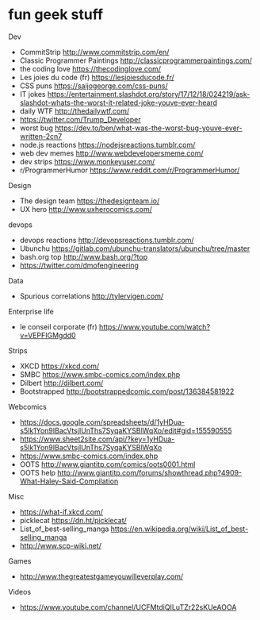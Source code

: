 # fun geek stuff

Dev
- CommitStrip http://www.commitstrip.com/en/
- Classic Programmer Paintings http://classicprogrammerpaintings.com/
- the coding love https://thecodinglove.com/
- Les joies du code (fr) https://lesjoiesducode.fr/
- CSS puns https://saijogeorge.com/css-puns/
- IT jokes https://entertainment.slashdot.org/story/17/12/18/024219/ask-slashdot-whats-the-worst-it-related-joke-youve-ever-heard
- daily WTF http://thedailywtf.com/
- https://twitter.com/Trump_Developer
- worst bug https://dev.to/ben/what-was-the-worst-bug-youve-ever-written-2cn7
- node.js reactions https://nodejsreactions.tumblr.com/
- web dev memes http://www.webdevelopersmeme.com/
- dev strips https://www.monkeyuser.com/
- r/ProgrammerHumor https://www.reddit.com/r/ProgrammerHumor/

Design
- The design team https://thedesignteam.io/
- UX hero http://www.uxherocomics.com/


devops
- devops reactions http://devopsreactions.tumblr.com/
- Ubunchu https://gitlab.com/ubunchu-translators/ubunchu/tree/master
- bash.org top http://www.bash.org/?top
- https://twitter.com/dmofengineering


Data
- Spurious correlations http://tylervigen.com/


Enterprise life
- le conseil corporate (fr) https://www.youtube.com/watch?v=VEPFIGMgdd0


Strips
- XKCD https://xkcd.com/
- SMBC https://www.smbc-comics.com/index.php
- Dilbert http://dilbert.com/
- Bootstrapped http://bootstrappedcomic.com/post/136384581922


Webcomics
- https://docs.google.com/spreadsheets/d/1yHDua-s5lk1Yon9IBacVtsjIUnThs7SyqaKYSBlWqXo/edit#gid=155590555
- https://www.sheet2site.com/api/?key=1yHDua-s5lk1Yon9IBacVtsjIUnThs7SyqaKYSBlWqXo
- https://www.smbc-comics.com/index.php
- OOTS http://www.giantitp.com/comics/oots0001.html
- OOTS help http://www.giantitp.com/forums/showthread.php?4909-What-Haley-Said-Compilation


Misc
- https://what-if.xkcd.com/
- picklecat https://dn.ht/picklecat/
- List_of_best-selling_manga https://en.wikipedia.org/wiki/List_of_best-selling_manga
- http://www.scp-wiki.net/

Games
- http://www.thegreatestgameyouwilleverplay.com/


Videos
- https://www.youtube.com/channel/UCFMtdiQILuTZr22sKUeAOOA
